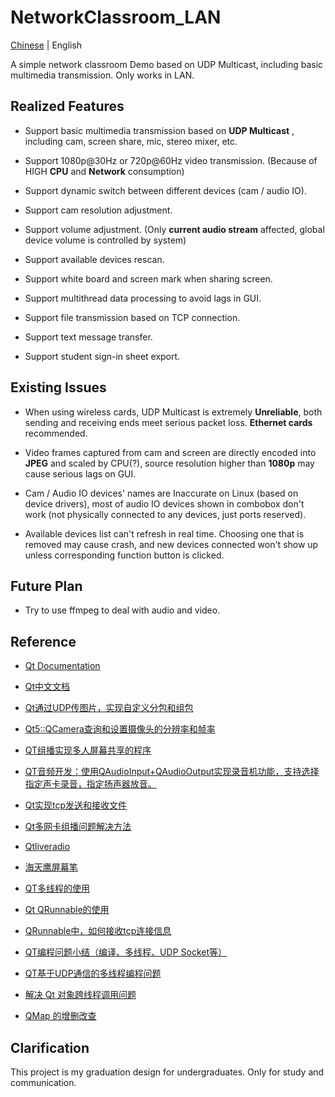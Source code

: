 # NetworkClassroom_LAN
 [Chinese](https://gitee.com/zty199/NetworkClassroom_LAN) | English

 A simple network classroom Demo based on UDP Multicast, including basic multimedia transmission. Only works in LAN.

## Realized Features
* Support basic multimedia transmission based on **UDP Multicast** , including cam, screen share, mic, stereo mixer, etc.

* Support 1080p@30Hz or 720p@60Hz video transmission. (Because of HIGH **CPU** and **Network** consumption)

* Support dynamic switch between different devices (cam / audio IO).

* Support cam resolution adjustment.

* Support volume adjustment. (Only **current audio stream** affected, global device volume is controlled by system)

* Support available devices rescan.

* Support white board and screen mark when sharing screen.

* Support multithread data processing to avoid lags in GUI.

* Support file transmission based on TCP connection.

* Support text message transfer.

* Support student sign-in sheet export.

## Existing Issues
* When using wireless cards, UDP Multicast is extremely **Unreliable**, both sending and receiving ends meet serious packet loss. **Ethernet cards** recommended.

* Video frames captured from cam and screen are directly encoded into **JPEG** and scaled by CPU(?), source resolution higher than **1080p** may cause serious lags on GUI.

* Cam / Audio IO devices' names are Inaccurate on Linux (based on device drivers), most of audio IO devices shown in combobox don't work (not physically connected to any devices, just ports reserved).

* Available devices list can't refresh in real time. Choosing one that is removed may cause crash, and new devices connected won't show up unless corresponding function button is clicked.

## Future Plan
* Try to use ffmpeg to deal with audio and video.

## Reference
* [Qt Documentation](https://doc.qt.io/)

* [Qt中文文档](https://www.qtdoc.cn/)

* [Qt通过UDP传图片，实现自定义分包和组包](https://blog.csdn.net/caoshangpa/article/details/52681572)

* [Qt5::QCamera查询和设置摄像头的分辨率和帧率](https://blog.csdn.net/qq_28581781/article/details/99707091)

* [QT组播实现多人屏幕共享的程序](https://blog.csdn.net/jklinux/article/details/72236372)

* [QT音频开发：使用QAudioInput+QAudioOutput实现录音机功能，支持选择指定声卡录音，指定扬声器放音。](https://blog.csdn.net/xiaolong1126626497/article/details/105669037)

* [Qt实现tcp发送和接收文件](https://blog.csdn.net/weixin_40355471/article/details/110391887)

* [Qt多网卡组播问题解决方法](https://blog.csdn.net/sun_xf1/article/details/106423552)

* [Qtliveradio](https://github.com/haidragon/Qtliveradio)

* [海天鹰屏幕笔](https://github.com/sonichy/HTYScreenPen)

* [QT多线程的使用](https://www.cnblogs.com/coolcpp/p/qt-thread.html)

* [Qt QRunnable的使用](https://blog.csdn.net/qq_43711348/article/details/103983857)

* [QRunnable中，如何接收tcp连接信息](https://jingyan.baidu.com/article/dca1fa6f140f54f1a440520b.html)

* [QT编程问题小结（编译、多线程、UDP Socket等）](https://blog.csdn.net/rabbitjerry/article/details/70947807)

* [QT基于UDP通信的多线程编程问题](https://blog.csdn.net/kamereon/article/details/49582617)

* [解决 Qt 对象跨线程调用问题](https://blog.csdn.net/u012321968/article/details/108214644)

* [QMap 的增删改查](https://blog.csdn.net/hejinjing_tom_com/article/details/48103455)

## Clarification
This project is my graduation design for undergraduates. Only for study and communication.
